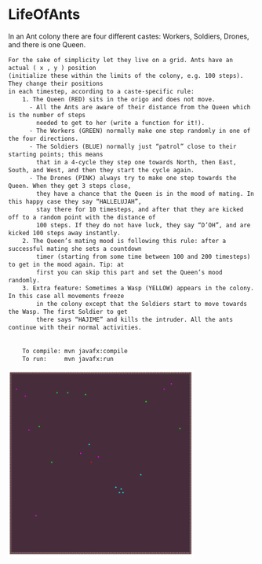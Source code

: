 # LifeOfAnts

In an Ant colony there are four different castes: Workers, Soldiers, Drones, and there is one Queen.

    For the sake of simplicity let they live on a grid. Ants have an actual ( x , y ) position 
    (initialize these within the limits of the colony, e.g. 100 steps). They change their positions 
    in each timestep, according to a caste-specific rule:
        1. The Queen (RED) sits in the origo and does not move.
          - All the Ants are aware of their distance from the Queen which is the number of steps
            needed to get to her (write a function for it!).
          - The Workers (GREEN) normally make one step randomly in one of the four directions.
          - The Soldiers (BLUE) normally just “patrol” close to their starting points; this means 
            that in a 4-cycle they step one towards North, then East, South, and West, and then they start the cycle again.
          - The Drones (PINK) always try to make one step towards the Queen. When they get 3 steps close, 
            they have a chance that the Queen is in the mood of mating. In this happy case they say “HALLELUJAH”, 
            stay there for 10 timesteps, and after that they are kicked off to a random point with the distance of 
            100 steps. If they do not have luck, they say “D’OH”, and are kicked 100 steps away instantly.
        2. The Queen’s mating mood is following this rule: after a successful mating she sets a countdown 
            timer (starting from some time between 100 and 200 timesteps) to get in the mood again. Tip: at
            first you can skip this part and set the Queen’s mood randomly.
        3. Extra feature: Sometimes a Wasp (YELLOW) appears in the colony. In this case all movements freeze 
            in the colony except that the Soldiers start to move towards the Wasp. The first Soldier to get 
            there says “HAJIME” and kills the intruder. All the ants continue with their normal activities.
        
        
        To compile: mvn javafx:compile
        To run:     mvn javafx:run
        
<img src="https://raw.githubusercontent.com/Kasia-Sikora/LifeOfAnts/master/src/main/resources/Screenshot.png?token=AMREBIFIY7RAGR6TCDMF56S63JIUQ" width="75%" height="75%">

